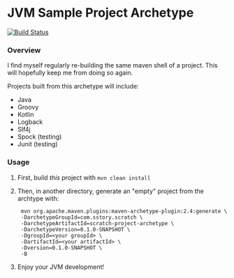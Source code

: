 # JVM Sample Project Archetype

[![Build Status](https://travis-ci.org/seanstory/scratch-project-archetype.svg?branch=master)](https://travis-ci.org/seanstory/scratch-project-archetype)

### Overview

I find myself regularly re-building the same maven shell of a project. This will hopefully keep me from doing so again.

Projects built from this archetype will include:

* Java
* Groovy
* Kotlin
* Logback
* Slf4j
* Spock (testing)
* Junit (testing)

### Usage

1. First, build *this* project with `mvn clean install`
2. Then, in another directory, generate an "empty" project from the archtype with:

        
        mvn org.apache.maven.plugins:maven-archetype-plugin:2.4:generate \
        -DarchetypeGroupId=com.sstory.scratch \
        -DarchetypeArtifactId=scratch-project-archetype \
        -DarchetypeVersion=0.1.0-SNAPSHOT \
        -DgroupId=<your groupId> \
        -DartifactId=<your artifactId> \
        -Dversion=0.1.0-SNAPSHOT \
        -B
        
3. Enjoy your JVM development!